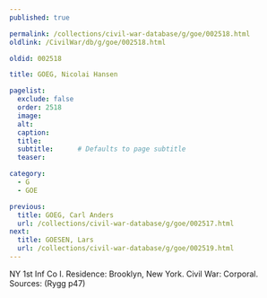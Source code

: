 ```yaml
---
published: true

permalink: /collections/civil-war-database/g/goe/002518.html
oldlink: /CivilWar/db/g/goe/002518.html

oldid: 002518

title: GOEG, Nicolai Hansen

pagelist:
  exclude: false
  order: 2518
  image: 
  alt:
  caption:
  title:
  subtitle:      # Defaults to page subtitle
  teaser:

category: 
  - G 
  - GOE

previous:
  title: GOEG, Carl Anders
  url: /collections/civil-war-database/g/goe/002517.html  
next:
  title: GOESEN, Lars
  url: /collections/civil-war-database/g/goe/002519.html   
---
```

NY 1st Inf Co I. Residence: Brooklyn, New York. Civil War: Corporal. Sources: (Rygg p47)